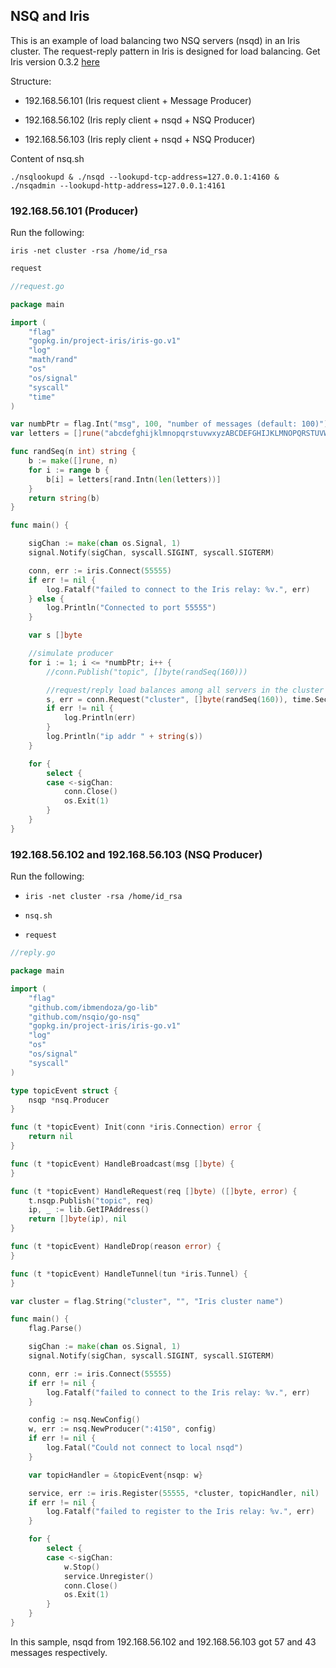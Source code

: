## NSQ and Iris

This is an example of load balancing two NSQ servers (nsqd) in an Iris cluster. The request-reply pattern in Iris is designed for 
load balancing. Get Iris version 0.3.2 [here](https://github.com/ibmendoza/project-iris/releases)

Structure:

- 192.168.56.101 (Iris request client + Message Producer)

- 192.168.56.102 (Iris reply client + nsqd + NSQ Producer)

- 192.168.56.103 (Iris reply client + nsqd + NSQ Producer)


Content of nsq.sh

```./nsqlookupd & ./nsqd --lookupd-tcp-address=127.0.0.1:4160 & ./nsqadmin --lookupd-http-address=127.0.0.1:4161```

### 192.168.56.101 (Producer)

Run the following:

```iris -net cluster -rsa /home/id_rsa```

```bash
request
```

```go
//request.go

package main

import (
	"flag"
	"gopkg.in/project-iris/iris-go.v1"
	"log"
	"math/rand"
	"os"
	"os/signal"
	"syscall"
	"time"
)

var numbPtr = flag.Int("msg", 100, "number of messages (default: 100)")
var letters = []rune("abcdefghijklmnopqrstuvwxyzABCDEFGHIJKLMNOPQRSTUVWXYZ")

func randSeq(n int) string {
	b := make([]rune, n)
	for i := range b {
		b[i] = letters[rand.Intn(len(letters))]
	}
	return string(b)
}

func main() {

	sigChan := make(chan os.Signal, 1)
	signal.Notify(sigChan, syscall.SIGINT, syscall.SIGTERM)

	conn, err := iris.Connect(55555)
	if err != nil {
		log.Fatalf("failed to connect to the Iris relay: %v.", err)
	} else {
		log.Println("Connected to port 55555")
	}

	var s []byte

	//simulate producer
	for i := 1; i <= *numbPtr; i++ {
		//conn.Publish("topic", []byte(randSeq(160)))

		//request/reply load balances among all servers in the cluster
		s, err = conn.Request("cluster", []byte(randSeq(160)), time.Second*2)
		if err != nil {
			log.Println(err)
		}
		log.Println("ip addr " + string(s))
	}

	for {
		select {
		case <-sigChan:
			conn.Close()
			os.Exit(1)
		}
	}
}
```

### 192.168.56.102 and 192.168.56.103 (NSQ Producer)

Run the following:

- ```iris -net cluster -rsa /home/id_rsa```

- ```nsq.sh```

- ```request```

```go
//reply.go

package main

import (
	"flag"
	"github.com/ibmendoza/go-lib"
	"github.com/nsqio/go-nsq"
	"gopkg.in/project-iris/iris-go.v1"
	"log"
	"os"
	"os/signal"
	"syscall"
)

type topicEvent struct {
	nsqp *nsq.Producer
}

func (t *topicEvent) Init(conn *iris.Connection) error {
	return nil
}

func (t *topicEvent) HandleBroadcast(msg []byte) {
}

func (t *topicEvent) HandleRequest(req []byte) ([]byte, error) {
	t.nsqp.Publish("topic", req)
	ip, _ := lib.GetIPAddress()
	return []byte(ip), nil
}

func (t *topicEvent) HandleDrop(reason error) {
}

func (t *topicEvent) HandleTunnel(tun *iris.Tunnel) {
}

var cluster = flag.String("cluster", "", "Iris cluster name")

func main() {
	flag.Parse()

	sigChan := make(chan os.Signal, 1)
	signal.Notify(sigChan, syscall.SIGINT, syscall.SIGTERM)

	conn, err := iris.Connect(55555)
	if err != nil {
		log.Fatalf("failed to connect to the Iris relay: %v.", err)
	}

	config := nsq.NewConfig()
	w, err := nsq.NewProducer(":4150", config)
	if err != nil {
		log.Fatal("Could not connect to local nsqd")
	}

	var topicHandler = &topicEvent{nsqp: w}

	service, err := iris.Register(55555, *cluster, topicHandler, nil)
	if err != nil {
		log.Fatalf("failed to register to the Iris relay: %v.", err)
	}

	for {
		select {
		case <-sigChan:
			w.Stop()
			service.Unregister()
			conn.Close()
			os.Exit(1)
		}
	}
}
```

In this sample, nsqd from 192.168.56.102 and 192.168.56.103 got 57 and 43 messages respectively.
